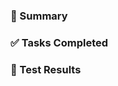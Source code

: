 <!-- PR Title Example 
[Feature] Implement URL Shortening API
-->

### 📜 Summary
<!--
- Implemented and tested the URL shortening feature.
-->

### ✅ Tasks Completed
<!--
- [x] `routes/shorten.ts`: Implemented POST route for shortened URLs  
- [x] `services/url.service.ts`: Added logic for generating and storing random hashes  
- [x] `tests/shorten.test.ts`: Wrote tests for the URL shortening API  
-->
### 🚀 Test Results
<!-- Describe how you tested it or paste terminal output -->
